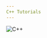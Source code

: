 ```yaml
---
C++ Tutorials
---
```

![C++](https://user-images.githubusercontent.com/67799618/86537589-05f73a80-bee8-11ea-9be3-9dfe4eaf5be5.jpg)
